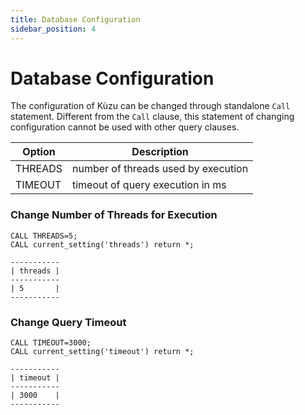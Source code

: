 ```yaml
---
title: Database Configuration
sidebar_position: 4
---
```


# Database Configuration

The configuration of Kùzu can be changed through standalone `Call` statement. Different from the `Call` clause, this statement of changing configuration cannot be used with other query clauses.

| Option | Description |
| ----------- | --------------- |
| THREADS | number of threads used by execution |
| TIMEOUT | timeout of query execution in ms | 

### Change Number of Threads for Execution

```
CALL THREADS=5;
CALL current_setting('threads') return *;

-----------
| threads |
-----------
| 5       |
-----------
```


### Change Query Timeout

```
CALL TIMEOUT=3000;
CALL current_setting('timeout') return *;

-----------
| timeout |
-----------
| 3000    |
-----------
```


